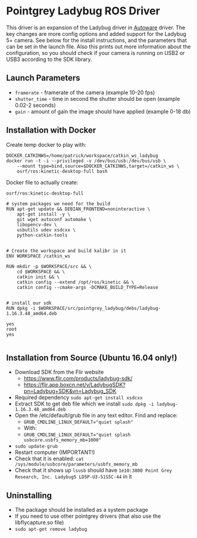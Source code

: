 # Pointgrey Ladybug ROS Driver

This driver is an expansion of the Ladybug driver in [Autoware](https://github.com/autowarefoundation/autoware_ai_drivers/tree/master/pointgrey) driver.
The key changes are more config options and added support for the Ladybug 5+ camera.
See below for the install instructions, and the parameters that can be set in the launch file.
Also this prints out more information about the configuration, so you should check if your camera is running on USB2 or USB3 according to the SDK library.




## Launch Parameters


* `framerate` - framerate of the camera (example 10-20 fps)
* `shutter_time` - time in second the shutter should be open (example 0.02-2 seconds)
* `gain` - amount of gain the image should have applied (example 0-18 db)



## Installation with Docker


Create temp docker to play with:
```
DOCKER_CATKINWS=/home/patrick/workspace/catkin_ws_ladybug
docker run -t -i --privileged -v /dev/bus/usb:/dev/bus/usb \
    --mount type=bind,source=$DOCKER_CATKINWS,target=/catkin_ws \
    osrf/ros:kinetic-desktop-full bash
```


Docker file to actually create:
```
osrf/ros:kinetic-desktop-full

# system packages we need for the build
RUN apt-get update && DEBIAN_FRONTEND=noninteractive \
    apt-get install -y \
    git wget autoconf automake \
    libopencv-dev \
    usbutils udev xsdcxx \
    python-catkin-tools


# Create the workspace and build kalibr in it
ENV WORKSPACE /catkin_ws

RUN mkdir -p $WORKSPACE/src && \
    cd $WORKSPACE && \
    catkin init && \
    catkin config --extend /opt/ros/kinetic && \
    catkin config --cmake-args -DCMAKE_BUILD_TYPE=Release


# install our sdk
RUN dpkg -i $WORKSPACE/src/pointgrey_ladybug/debs/ladybug-1.16.3.48_amd64.deb

yes
root
yes


```



## Installation from Source (Ubuntu 16.04 only!)


* Download SDK from the Flir website
    * https://www.flir.com/products/ladybug-sdk/
    * https://flir.app.boxcn.net/v/LadybugSDK?pn=Ladybug+SDK&vn=Ladybug_SDK
* Required dependency `sudo apt-get install xsdcxx`
* Extract SDK to get deb file which we install `sudo dpkg -i ladybug-1.16.3.48_amd64.deb`
* Open the /etc/default/grub file in any text editor. Find and replace:
    * `GRUB_CMDLINE_LINUX_DEFAULT="quiet splash"`
    * With:
    * `GRUB_CMDLINE_LINUX_DEFAULT="quiet splash usbcore.usbfs_memory_mb=1000"`
* `sudo update-grub`
* Restart computer (IMPORTANT!)
* Check that it is enabled: `cat /sys/module/usbcore/parameters/usbfs_memory_mb`
* Check that it shows up `lsusb` should have `1e10:3800 Point Grey Research, Inc. Ladybug5 LD5P-U3-51S5C-44` in it




## Uninstalling

* The package should be installed as a system package
* If you need to use other pointgrey drivers (that also use the libflycapture.so file)
* `sudo apt-get remove ladybug`







